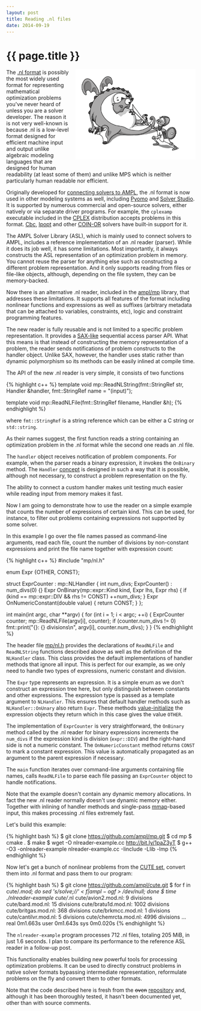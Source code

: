 ```yaml
---
layout: post
title: Reading .nl files
date: 2014-09-19
---
```


{{ page.title }}
================

<div class="separator" style="clear:right; float:right; margin-left:1em; margin-bottom:1em">
  <img border="0" src="/img/dragon.png" width="320" 
  title="&quot;What does dragon have to do with parsing?&quot; you might ask.">
</div>

The [.nl format][1] is possibly the
most widely used format for representing mathematical optimization problems you've
never heard of unless you are a solver developer.
The reason it is not very well-known is because .nl is a low-level format
designed for efficient machine input and output unlike algebraic modeling languages
that are designed for human readability (at least some of them) and unlike MPS
which is neither particularly human readable nor efficient.

  [1]: https://en.wikipedia.org/wiki/Nl_(format)

Originally developed for
[connecting solvers to AMPL](http://www.ampl.com/REFS/hooking2.pdf),
the .nl format is now used in other modeling systems as well, including
[Pyomo](https://software.sandia.gov/trac/coopr/wiki/Pyomo) and
[Solver Studio](http://solverstudio.org/languages/ampl/).
It is supported by numerous commercial and open-source solvers, either natively or
via separate driver programs. For example, the `cplexamp` executable included in the
[CPLEX](http://www-01.ibm.com/software/commerce/optimization/cplex-optimizer/) distribution
accepts problems in this format. [Cbc](https://projects.coin-or.org/Cbc),
[Ipopt](https://projects.coin-or.org/Ipopt) and other [COIN-OR](http://www.coin-or.org/)
solvers have built-in support for it.

The AMPL Solver Library (ASL), which is mainly used to connect solvers to AMPL, includes
a reference implementation of an .nl reader (parser). While it does its job well,
it has some limitations. Most importantly, it always constructs the ASL representation
of an optimization problem in memory. You cannot reuse the parser for anything else such as
constructing a different problem representation. And it only supports reading from files
or file-like objects, although, depending on the file system, they can be memory-backed.

Now there is an alternative .nl reader, included in the
[ampl/mp](https://github.com/ampl/mp) library, that addresses these limitations.
It supports all features of the format including nonlinear functions and expressions
as well as suffixes (arbitrary metadata that can be attached to variables, constraints, etc),
logic and constraint programming features.

The new reader is fully reusable and is not limited to a specific problem representation.
It provides a [SAX-like](https://en.wikipedia.org/wiki/Simple_API_for_XML) sequential
access parser API.
What this means is that instead of constructing the memory representation of a
problem, the reader sends notifications of problem constructs to the handler object.
Unlike SAX, however, the handler uses static rather than dynamic polymorphism
so its methods can be easily inlined at compile time.

The API of the new .nl reader is very simple, it consists of two functions

{% highlight c++ %}
template <typename Handler>
void mp::ReadNLString(fmt::StringRef str, Handler &handler,
                      fmt::StringRef name = "(input)");

template <typename Handler>
void mp::ReadNLFile(fmt::StringRef filename, Handler &h);
{% endhighlight %}

where `fmt::StringRef` is a string reference which can be either a C
string or `std::string`.

As their names suggest, the first function reads a string containing an
optimization problem in the .nl format while the second one reads an .nl file.

The `handler` object receives notification of problem components.
For example, when the parser reads a binary expression, it invokes
the `OnBinary` method. The `Handler` [concept](http://en.cppreference.com/w/cpp/concept)
is designed in such a way that it is possible, although not necessary,
to construct a problem representation on the fly.

The ability to connect a custom handler makes unit testing much easier
while reading input from memory makes it fast.

Now I am going to demonstrate how to use the reader on a simple example that
counts the number of expressions of certain kind. This can be used, for
instance, to filter out problems containing expressions not supported by some
solver.

In this example I go over the file names passed as command-line arguments,
read each file, count the number of divisions by non-constant expressions and
print the file name together with expression count:

{% highlight c++ %}
#include "mp/nl.h"

enum Expr {OTHER, CONST};

struct ExprCounter : mp::NLHandler<Expr> {
  int num_divs;
  ExprCounter() : num_divs(0) {}
  Expr OnBinary(mp::expr::Kind kind, Expr lhs, Expr rhs) {
    if (kind == mp::expr::DIV && rhs != CONST)
      ++num_divs;
  }
  Expr OnNumericConstant(double value) { return CONST; }
};

int main(int argc, char **argv) {
  for (int i = 1; i < argc; ++i) {
    ExprCounter counter;
    mp::ReadNLFile(argv[i], counter);
    if (counter.num_divs != 0)
      fmt::print("{}: {} divisions\n", argv[i], counter.num_divs);
  }
}
{% endhighlight %}

The header file
[mp/nl.h](https://github.com/ampl/mp/blob/f429ae0dcc53cf4f454d99e23672b30daa0c948c/include/mp/nl.h)
provides the declarations of `ReadNLFile` and `ReadNLString` functions
described above as well as the definition of the `NLHandler` class.
This class provides the default implementations of handler methods that
ignore all input. This is perfect for our example, as we only need
to handle two types of expressions, numeric constant and division.

The `Expr` type represents an expression. It is a simple enum as we don't
construct an expression tree here, but only distinguish between constants
and other expressions. The expression type is passed as a template argument
to `NLHandler`. This ensures that default handler methods such as
`NLHandler::OnUnary` also return `Expr`. These methods
[value-initialize](http://en.cppreference.com/w/cpp/language/value_initialization)
the expression objects they return which in this case gives the value `OTHER`.

The implementation of `ExprCounter` is very straightforward, the `OnBinary`
method called by the .nl reader for binary expressions increments the `num_divs`
if the expression kind is division (`expr::DIV`) and the right-hand side is not
a numeric constant. The `OnNumericConstant` method returns `CONST` to mark
a constant expression. This value is automatically propagated as an argument
to the parent expression if necessary.

The `main` function iterates over command-line arguments containing file
names, calls `ReadNLFile` to parse each file passing an `ExprCounter` object
to handle notifications.

Note that the example doesn't contain any dynamic memory allocations.
In fact the new .nl reader normally doesn't use dynamic memory either.
Together with inlining of handler methods and single-pass
[mmap](https://en.wikipedia.org/wiki/Mmap)-based input,
this makes processing .nl files extremely fast.

Let's build this example:

{% highlight bash %}
$ git clone https://github.com/ampl/mp.git
$ cd mp
$ cmake .
$ make
$ wget -O nlreader-example.cc http://bit.ly/1paZ3yT
$ g++ -O3 -onlreader-example nlreader-example.cc -Iinclude -Llib -lmp
{% endhighlight %}

Now let's get a bunch of nonlinear problems from
the [CUTE set](http://orfe.princeton.edu/~rvdb/ampl/nlmodels/cute/index.html),
convert them into .nl format and pass them to our program:

{% highlight bash %}
$ git clone https://github.com/ampl/cute.git
$ for f in cute/*.mod; do sed 's/solve;//' < $f | ampl -og$f > /dev/null; done
$ time ./nlreader-example cute/*.nl
cute/avion2.mod.nl: 9 divisions
cute/bard.mod.nl: 15 divisions
cute/bratu1d.mod.nl: 1002 divisions
cute/britgas.mod.nl: 368 divisions
cute/brkmcc.mod.nl: 1 divisions
cute/cantilvr.mod.nl: 5 divisions
cute/chemrcta.mod.nl: 4996 divisions
...
real	0m1.663s
user	0m1.643s
sys	0m0.020s
{% endhighlight %}

The `nlreader-example` program processes 712 .nl files, totaling 205 MiB,
in just 1.6 seconds. I plan to compare its performance to the reference ASL
reader in a follow-up post.

This functionality enables building new powerful tools for processing optimization
problems. It can be used to directly construct problems in native solver formats
bypassing intermediate representation, reformulate problems on the fly and convert
them to other formats.

Note that the code described here is fresh from the <s>oven</s>
[repository](https://github.com/ampl/mp) and, although it has been thoroughly tested,
it hasn't been documented yet, other than with source comments.
